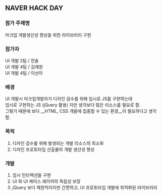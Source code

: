 ## NAVER HACK DAY

### 참가 주제명
마크업 개발생산성 향상을 위한 라이브러리 구현

### 참가자
UI 개발 2팀 / 전솔  
UI 개발 4팀 / 김재원  
UI 개발 4팀 / 이선아

### 배경
UI 개발시 마크업개발자가 디자인 검수를 위해 임시로 JS를 구현하는데  
임시로 구현하는 JS (jQuery 활용) 지만 생각보다 많은 리소스를 필요로 함.  
그렇기 때문에 보다 __HTML, CSS 개발에 집중할 수 있는 환경__이 필요하다고 생각함.

### 목적
1. 디자인 검수를 위해 발생되는 개발 리소스의 최소화
2. 디자인 프로토타입 산출물의 개발 생산성 향상

### 개발
1. 임시 인터렉션을 구현
2. UI 와 UI 케이스 레이어의 독립성 보장
3. jQuery 보다 제한적이지만 간편하고, UI 프로토타입 개발에 최적화된 라이브러리


